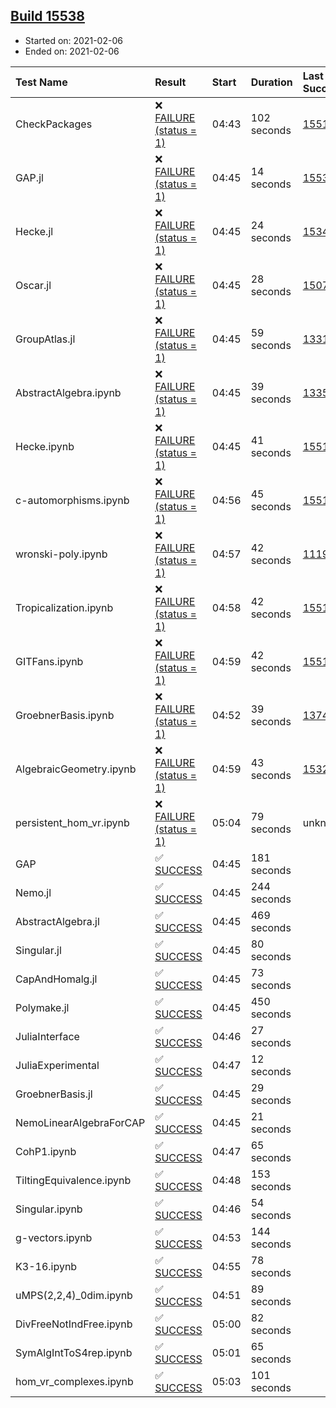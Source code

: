 ## [Build 15538](https://oscarci.mathematik.uni-kl.de/job/oscar/15538/)

* Started on: 2021-02-06
* Ended on: 2021-02-06

| Test Name    | Result | Start | Duration | Last Success | First Failure |
|:-------------|:-------|:------|:---------|:-------------|:--------------|
| CheckPackages | ❌ [FAILURE (status = 1)](https://oscarci.mathematik.uni-kl.de/job/oscar/15538/artifact/logs/build-15538/CheckPackages.log) | 04:43 | 102 seconds | [15514](https://oscarci.mathematik.uni-kl.de/job/oscar/15514/) | [15515](https://oscarci.mathematik.uni-kl.de/job/oscar/15515/) |
| GAP.jl | ❌ [FAILURE (status = 1)](https://oscarci.mathematik.uni-kl.de/job/oscar/15538/artifact/logs/build-15538/GAP.jl.log) | 04:45 | 14 seconds | [15537](https://oscarci.mathematik.uni-kl.de/job/oscar/15537/) | [15538](https://oscarci.mathematik.uni-kl.de/job/oscar/15538/) |
| Hecke.jl | ❌ [FAILURE (status = 1)](https://oscarci.mathematik.uni-kl.de/job/oscar/15538/artifact/logs/build-15538/Hecke.jl.log) | 04:45 | 24 seconds | [15344](https://oscarci.mathematik.uni-kl.de/job/oscar/15344/) | [15348](https://oscarci.mathematik.uni-kl.de/job/oscar/15348/) |
| Oscar.jl | ❌ [FAILURE (status = 1)](https://oscarci.mathematik.uni-kl.de/job/oscar/15538/artifact/logs/build-15538/Oscar.jl.log) | 04:45 | 28 seconds | [15079](https://oscarci.mathematik.uni-kl.de/job/oscar/15079/) | [15080](https://oscarci.mathematik.uni-kl.de/job/oscar/15080/) |
| GroupAtlas.jl | ❌ [FAILURE (status = 1)](https://oscarci.mathematik.uni-kl.de/job/oscar/15538/artifact/logs/build-15538/GroupAtlas.jl.log) | 04:45 | 59 seconds | [13311](https://oscarci.mathematik.uni-kl.de/job/oscar/13311/) | [13312](https://oscarci.mathematik.uni-kl.de/job/oscar/13312/) |
| AbstractAlgebra.ipynb | ❌ [FAILURE (status = 1)](https://oscarci.mathematik.uni-kl.de/job/oscar/15538/artifact/logs/build-15538/AbstractAlgebra.ipynb.log) | 04:45 | 39 seconds | [13355](https://oscarci.mathematik.uni-kl.de/job/oscar/13355/) | [13356](https://oscarci.mathematik.uni-kl.de/job/oscar/13356/) |
| Hecke.ipynb | ❌ [FAILURE (status = 1)](https://oscarci.mathematik.uni-kl.de/job/oscar/15538/artifact/logs/build-15538/Hecke.ipynb.log) | 04:45 | 41 seconds | [15514](https://oscarci.mathematik.uni-kl.de/job/oscar/15514/) | [15515](https://oscarci.mathematik.uni-kl.de/job/oscar/15515/) |
| c-automorphisms.ipynb | ❌ [FAILURE (status = 1)](https://oscarci.mathematik.uni-kl.de/job/oscar/15538/artifact/logs/build-15538/c-automorphisms.ipynb.log) | 04:56 | 45 seconds | [15514](https://oscarci.mathematik.uni-kl.de/job/oscar/15514/) | [15515](https://oscarci.mathematik.uni-kl.de/job/oscar/15515/) |
| wronski-poly.ipynb | ❌ [FAILURE (status = 1)](https://oscarci.mathematik.uni-kl.de/job/oscar/15538/artifact/logs/build-15538/wronski-poly.ipynb.log) | 04:57 | 42 seconds | [11192](https://oscarci.mathematik.uni-kl.de/job/oscar/11192/) | [11193](https://oscarci.mathematik.uni-kl.de/job/oscar/11193/) |
| Tropicalization.ipynb | ❌ [FAILURE (status = 1)](https://oscarci.mathematik.uni-kl.de/job/oscar/15538/artifact/logs/build-15538/Tropicalization.ipynb.log) | 04:58 | 42 seconds | [15514](https://oscarci.mathematik.uni-kl.de/job/oscar/15514/) | [15515](https://oscarci.mathematik.uni-kl.de/job/oscar/15515/) |
| GITFans.ipynb | ❌ [FAILURE (status = 1)](https://oscarci.mathematik.uni-kl.de/job/oscar/15538/artifact/logs/build-15538/GITFans.ipynb.log) | 04:59 | 42 seconds | [15514](https://oscarci.mathematik.uni-kl.de/job/oscar/15514/) | [15515](https://oscarci.mathematik.uni-kl.de/job/oscar/15515/) |
| GroebnerBasis.ipynb | ❌ [FAILURE (status = 1)](https://oscarci.mathematik.uni-kl.de/job/oscar/15538/artifact/logs/build-15538/GroebnerBasis.ipynb.log) | 04:52 | 39 seconds | [13748](https://oscarci.mathematik.uni-kl.de/job/oscar/13748/) | [13749](https://oscarci.mathematik.uni-kl.de/job/oscar/13749/) |
| AlgebraicGeometry.ipynb | ❌ [FAILURE (status = 1)](https://oscarci.mathematik.uni-kl.de/job/oscar/15538/artifact/logs/build-15538/AlgebraicGeometry.ipynb.log) | 04:59 | 43 seconds | [15322](https://oscarci.mathematik.uni-kl.de/job/oscar/15322/) | [15323](https://oscarci.mathematik.uni-kl.de/job/oscar/15323/) |
| persistent_hom_vr.ipynb | ❌ [FAILURE (status = 1)](https://oscarci.mathematik.uni-kl.de/job/oscar/15538/artifact/logs/build-15538/persistent_hom_vr.ipynb.log) | 05:04 | 79 seconds | unknown | unknown |
| GAP | ✅ [SUCCESS](https://oscarci.mathematik.uni-kl.de/job/oscar/15538/artifact/logs/build-15538/GAP.log) | 04:45 | 181 seconds |  |  |
| Nemo.jl | ✅ [SUCCESS](https://oscarci.mathematik.uni-kl.de/job/oscar/15538/artifact/logs/build-15538/Nemo.jl.log) | 04:45 | 244 seconds |  |  |
| AbstractAlgebra.jl | ✅ [SUCCESS](https://oscarci.mathematik.uni-kl.de/job/oscar/15538/artifact/logs/build-15538/AbstractAlgebra.jl.log) | 04:45 | 469 seconds |  |  |
| Singular.jl | ✅ [SUCCESS](https://oscarci.mathematik.uni-kl.de/job/oscar/15538/artifact/logs/build-15538/Singular.jl.log) | 04:45 | 80 seconds |  |  |
| CapAndHomalg.jl | ✅ [SUCCESS](https://oscarci.mathematik.uni-kl.de/job/oscar/15538/artifact/logs/build-15538/CapAndHomalg.jl.log) | 04:45 | 73 seconds |  |  |
| Polymake.jl | ✅ [SUCCESS](https://oscarci.mathematik.uni-kl.de/job/oscar/15538/artifact/logs/build-15538/Polymake.jl.log) | 04:45 | 450 seconds |  |  |
| JuliaInterface | ✅ [SUCCESS](https://oscarci.mathematik.uni-kl.de/job/oscar/15538/artifact/logs/build-15538/JuliaInterface.log) | 04:46 | 27 seconds |  |  |
| JuliaExperimental | ✅ [SUCCESS](https://oscarci.mathematik.uni-kl.de/job/oscar/15538/artifact/logs/build-15538/JuliaExperimental.log) | 04:47 | 12 seconds |  |  |
| GroebnerBasis.jl | ✅ [SUCCESS](https://oscarci.mathematik.uni-kl.de/job/oscar/15538/artifact/logs/build-15538/GroebnerBasis.jl.log) | 04:45 | 29 seconds |  |  |
| NemoLinearAlgebraForCAP | ✅ [SUCCESS](https://oscarci.mathematik.uni-kl.de/job/oscar/15538/artifact/logs/build-15538/NemoLinearAlgebraForCAP.log) | 04:45 | 21 seconds |  |  |
| CohP1.ipynb | ✅ [SUCCESS](https://oscarci.mathematik.uni-kl.de/job/oscar/15538/artifact/logs/build-15538/CohP1.ipynb.log) | 04:47 | 65 seconds |  |  |
| TiltingEquivalence.ipynb | ✅ [SUCCESS](https://oscarci.mathematik.uni-kl.de/job/oscar/15538/artifact/logs/build-15538/TiltingEquivalence.ipynb.log) | 04:48 | 153 seconds |  |  |
| Singular.ipynb | ✅ [SUCCESS](https://oscarci.mathematik.uni-kl.de/job/oscar/15538/artifact/logs/build-15538/Singular.ipynb.log) | 04:46 | 54 seconds |  |  |
| g-vectors.ipynb | ✅ [SUCCESS](https://oscarci.mathematik.uni-kl.de/job/oscar/15538/artifact/logs/build-15538/g-vectors.ipynb.log) | 04:53 | 144 seconds |  |  |
| K3-16.ipynb | ✅ [SUCCESS](https://oscarci.mathematik.uni-kl.de/job/oscar/15538/artifact/logs/build-15538/K3-16.ipynb.log) | 04:55 | 78 seconds |  |  |
| uMPS(2,2,4)_0dim.ipynb | ✅ [SUCCESS](https://oscarci.mathematik.uni-kl.de/job/oscar/15538/artifact/logs/build-15538/uMPS-2-2-4-_0dim.ipynb.log) | 04:51 | 89 seconds |  |  |
| DivFreeNotIndFree.ipynb | ✅ [SUCCESS](https://oscarci.mathematik.uni-kl.de/job/oscar/15538/artifact/logs/build-15538/DivFreeNotIndFree.ipynb.log) | 05:00 | 82 seconds |  |  |
| SymAlgIntToS4rep.ipynb | ✅ [SUCCESS](https://oscarci.mathematik.uni-kl.de/job/oscar/15538/artifact/logs/build-15538/SymAlgIntToS4rep.ipynb.log) | 05:01 | 65 seconds |  |  |
| hom_vr_complexes.ipynb | ✅ [SUCCESS](https://oscarci.mathematik.uni-kl.de/job/oscar/15538/artifact/logs/build-15538/hom_vr_complexes.ipynb.log) | 05:03 | 101 seconds |  |  |
